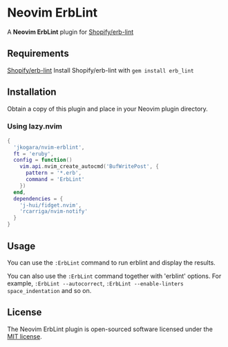# Neovim ErbLint

A **Neovim ErbLint** plugin for [Shopify/erb-lint](https://github.com/shopify/erb-lint)

## Requirements

[Shopify/erb-lint](https://github.com/shopify/erb-lint)
Install Shopify/erb-lint with `gem install erb_lint`

## Installation

Obtain a copy of this plugin and place in your Neovim plugin directory.

### Using lazy.nvim

```lua
{
  'jkogara/nvim-erblint',
  ft = 'eruby',
  config = function()
    vim.api.nvim_create_autocmd('BufWritePost', {
      pattern = '*.erb',
      command = 'ErbLint'
    })
  end,
  dependencies = {
    'j-hui/fidget.nvim',
    'rcarriga/nvim-notify'
  }
}
```

## Usage

You can use the `:ErbLint` command to run erblint and display the results.

You can also use the `:ErbLint` command together with 'erblint' options.
For example, `:ErbLint --autocorrect`, `:ErbLint --enable-linters space_indentation` and so on.

## License

The Neovim ErbLint plugin is open-sourced software licensed under the [MIT license](http://opensource.org/licenses/MIT).
